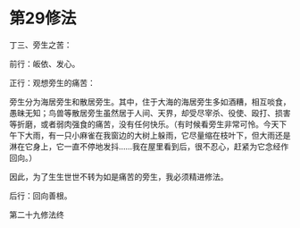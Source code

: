 # 第29修法

丁三、旁生之苦：

前行：皈依、发心。

正行：观想旁生的痛苦：

旁生分为海居旁生和散居旁生。其中，住于大海的海居旁生多如酒糟，相互啖食，愚昧无知；鸟兽等散居旁生虽然居于人间、天界，却受尽宰杀、役使、殴打、损害等折磨，或者弱肉强食的痛苦，没有任何快乐。（有时候看旁生非常可怜。今天下午下大雨，有一只小麻雀在我窗边的大树上躲雨，它尽量缩在枝叶下，但大雨还是淋在它身上，它一直不停地发抖……我在屋里看到后，很不忍心，赶紧为它念经作回向。）

因此，为了生生世世不转为如是痛苦的旁生，我必须精进修法。

后行：回向善根。

第二十九修法终

